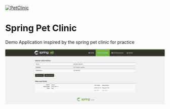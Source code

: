 [![PetClinic](https://circleci.com/gh/circleci/circleci-docs.svg?style=shield)](https://app.circleci.com/pipelines/github/TheThow/spring-pet-clinic)

# Spring Pet Clinic
Demo Application inspired by the spring pet clinic for practice

![detail page](https://github.com/TheThow/spring-pet-clinic/blob/master/img/owner_info.png?raw=true)
